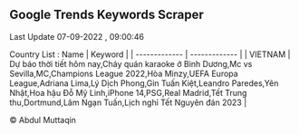 

## Google Trends Keywords Scraper 
 
Last Update 07-09-2022 , 09:00:46

Country List :
 Name  | Keyword |
| ------------- | ------------- |
| VIETNAM | Dự báo thời tiết hôm nay,Cháy quán karaoke ở Bình Dương,Mc vs Sevilla,MC,Champions League 2022,Hòa Minzy,UEFA Europa League,Adriana Lima,Lý Dịch Phong,Gin Tuấn Kiệt,Leandro Paredes,Yên Nhật,Hoa hậu Đỗ Mỹ Linh,iPhone 14,PSG,Real Madrid,Tết Trung thu,Dortmund,Lâm Ngạn Tuấn,Lịch nghỉ Tết Nguyên đán 2023 |



© Abdul Muttaqin 
